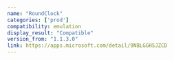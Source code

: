 ```yaml
---
name: "RoundClock"
categories: ['prod']
compatibility: emulation
display_result: "Compatible"
version_from: "1.1.3.0"
link: https://apps.microsoft.com/detail/9NBLGGH5JZCD
---
```

